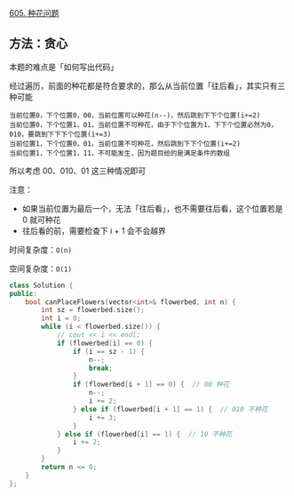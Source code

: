 [605. 种花问题](https://leetcode-cn.com/problems/can-place-flowers/)

## 方法：贪心

本题的难点是「如何写出代码」

经过遍历，前面的种花都是符合要求的，那么从当前位置「往后看」，其实只有三种可能

```
当前位置0，下个位置0，00，当前位置可以种花(n--)，然后跳到下下个位置(i+=2)
当前位置0，下个位置1，01，当前位置不可种花，由于下个位置为1，下下个位置必然为0，010，要跳到下下下个位置(i+=3)
当前位置1，下个位置0，01，当前位置不可种花，然后跳到下下个位置(i+=2)
当前位置1，下个位置1，11，不可能发生，因为题目给的是满足条件的数组
```

所以考虑 00、010、01 这三种情况即可

注意：

- 如果当前位置为最后一个，无法「往后看」，也不需要往后看，这个位置若是 0 就可种花
- 往后看的前，需要检查下 i + 1 会不会越界

时间复杂度：`O(n)`

空间复杂度：`O(1)`

```c++
class Solution {
public:
    bool canPlaceFlowers(vector<int>& flowerbed, int n) {
        int sz = flowerbed.size();
        int i = 0;
        while (i < flowerbed.size()) {
            // cout << i << endl;
            if (flowerbed[i] == 0) {
                if (i == sz - 1) {
                    n--;
                    break;
                }
                if (flowerbed[i + 1] == 0) {  // 00 种花
                    n--;
                    i += 2;
                } else if (flowerbed[i + 1] == 1) {  // 010 不种花
                    i += 3;
                }
            } else if (flowerbed[i] == 1) {  // 10 不种花
                i += 2;
            }
        }
        return n <= 0;
    }
};

```


